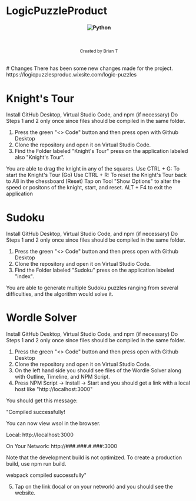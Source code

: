 # LogicPuzzleProduct

<h4 align="center"> <img src="https://camo.githubusercontent.com/c4de55ab8d55f7589f7e2dd8c1df3523e77cc3beb64126dd6a4d005a94706dfb/68747470733a2f2f696d672e736869656c64732e696f2f62616467652f507974686f6e2d332e392b2d79656c6c6f773f7374796c653d666f722d7468652d6261646765266c6f676f3d707974686f6e266c6f676f436f6c6f723d7768697465266c6162656c436f6c6f723d313031303130" alt="Python" data-canonical-src="https://img.shields.io/badge/Python-3.9+-yellow?style=for-the-badge&amp;logo=python&amp;logoColor=white&amp;labelColor=101010" style="max-width: 100%;"></h4>

<br>


<div align="center">

  <sub>Created by Brian T
</div align="center">

<br>
# Changes
There has been some new changes made for the project. https://logicpuzzlesproduc.wixsite.com/logic-puzzles 

# Knight's Tour

Install GitHub Desktop, Virtual Studio Code, and npm (if necessary)
Do Steps 1 and 2 only once since files should be compiled in the same folder.
1. Press the green "<> Code" button and then press open with Github Desktop
2. Clone the repository and open it on Virtual Studio Code.
3. Find the Folder labeled "Knight's Tour" press on the application labeled also "Knight's Tour".

You are able to drag the knight in any of the squares. 
Use CTRL + G: To start the Knight's Tour (Go)
Use CTRL + R: To reset the Knight's Tour back to A8 in the chessboard (Reset)
Tap on Tool "Show Options" to alter the speed or positons of the knight, start, and reset.
ALT + F4 to exit the application
  
# Sudoku

Install GitHub Desktop, Virtual Studio Code, and npm (if necessary)
Do Steps 1 and 2 only once since files should be compiled in the same folder.
1. Press the green "<> Code" button and then press open with Github Desktop
2. Clone the repository and open it on Virtual Studio Code.
3. Find the Folder labeled "Sudoku" press on the application labeled "index".

You are able to generate multiple Sudoku puzzles ranging from several difficulties, and the algorithm would solve it.

# Wordle Solver

Install GitHub Desktop, Virtual Studio Code, and npm (if necessary)
Do Steps 1 and 2 only once since files should be compiled in the same folder.
1. Press the green "<> Code" button and then press open with Github Desktop
2. Clone the repository and open it on Virtual Studio Code.
3. On the left hand side you should see files of the Wordle Solver along with Outline, Timeline, and NPM Script.
4. Press NPM Script -> Install -> Start and you should get a link with a local host like "http://localhost:3000"

You should get this message:

"Compiled successfully!

You can now view wsol in the browser.

  Local:            http://localhost:3000
  
  On Your Network:  http://###.###.#.###:3000

Note that the development build is not optimized.
To create a production build, use npm run build.

webpack compiled successfully"

5. Tap on the link (local or on your network) and you should see the website.

